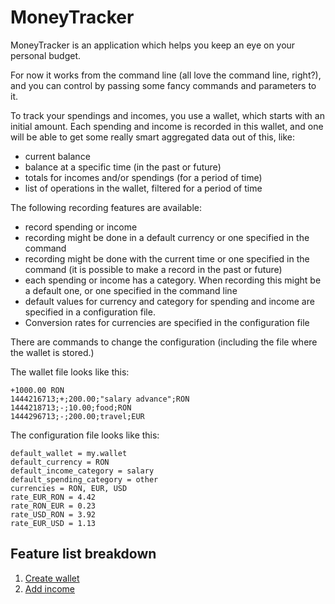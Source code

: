# MoneyTracker

MoneyTracker is an application which helps you keep an eye on your personal
budget.

For now it works from the command line (all love the command line, right?),
and you can control by passing some fancy commands and parameters to it.

To track your spendings and incomes, you use a wallet, which starts with an
initial amount. Each spending and income is recorded in this wallet, and
one will be able to get some really smart aggregated data out of this, like:
- current balance
- balance at a specific time (in the past or future)
- totals for incomes and/or spendings (for a period of time)
- list of operations in the wallet, filtered for a period of time

The following recording features are available:
- record spending or income
- recording might be done in a default currency or one specified in the command
- recording might be done with the current time or one specified in the command
  (it is possible to make a record in the past or future)
- each spending or income has a category. When recording this might be a default
  one, or one specified in the command line
- default values for currency and category for spending and income are specified
  in a configuration file.
- Conversion rates for currencies are specified in the configuration file

There are commands to change the configuration (including the file where the
wallet is stored.)

The wallet file looks like this:

```
+1000.00 RON
1444216713;+;200.00;"salary advance";RON
1444218713;-;10.00;food;RON
1444296713;-;200.00;travel;EUR
```

The configuration file looks like this:

```
default_wallet = my.wallet
default_currency = RON
default_income_category = salary
default_spending_category = other
currencies = RON, EUR, USD
rate_EUR_RON = 4.42
rate_RON_EUR = 0.23
rate_USD_RON = 3.92
rate_EUR_USD = 1.13
```

## Feature list breakdown

1. [Create wallet](/features/01_create_wallet.md)
2. [Add income](/features/02_add_income.md)
